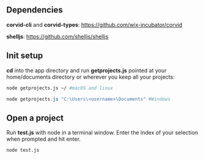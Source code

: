## Dependencies

**corvid-cli** and **corvid-types**: https://github.com/wix-incubator/corvid

**shelljs**: https://github.com/shelljs/shelljs





## Init setup

**cd** into the app directory and run **getprojects.js** pointed at your home/documents directory or wherever you keep all your projects:

```bash
node getprojects.js ~/ #macOS and linux
```

```powershell
node getprojects.js "C:\Users\<username>\Documents" #Windows
```



## Open a project

Run **test.js** with node in a terminal window. Enter the index of your selection when prompted and hit enter.

```shell
node test.js
```
